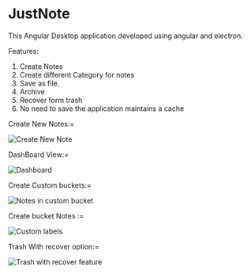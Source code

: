 # JustNote

This Angular Desktop application developed using angular and electron.

Features:
1. Create Notes
2. Create different Category for notes
3. Save as file.
4. Archive
5. Recover form trash
6. No need to save the application maintains a cache

Create New Notes:=

![Create New Note](https://user-images.githubusercontent.com/30574971/118548335-cfc94f00-b777-11eb-976b-f9afad1a5ea8.JPG)


DashBoard View:=

![Dashboard](https://user-images.githubusercontent.com/30574971/118548354-d2c43f80-b777-11eb-8e7e-67f68b58a56e.JPG)


Create Custom buckets:=

![Notes in custom bucket](https://user-images.githubusercontent.com/30574971/118548372-da83e400-b777-11eb-8bce-a8a7cbbc8572.JPG)


Create bucket Notes :=

![Custom labels](https://user-images.githubusercontent.com/30574971/118548364-d6f05d00-b777-11eb-868a-a791c7f421d9.JPG)

Trash With recover option:=

![Trash with recover feature](https://user-images.githubusercontent.com/30574971/118548374-db1c7a80-b777-11eb-9329-a31730d03b56.JPG)




